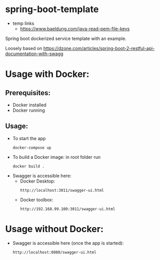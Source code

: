 # spring-boot-template

* temp links
  * https://www.baeldung.com/java-read-pem-file-keys

Spring boot dockerized service template with an example.

Loosely based on https://dzone.com/articles/spring-boot-2-restful-api-documentation-with-swagg

# Usage with Docker:
## Prerequisites:
  * Docker installed
  * Docker running
## Usage:
* To start the app
  ````
  docker-compose up
  ````
* To build a Docker image: in root folder run 
  ````
  docker build .
  ````
* Swagger is accessible here:
   * Docker Desktop:
      ```` 
      http://localhost:3011/swagger-ui.html
      ````
   * Docker toolbox:
     ````
     http://192.168.99.100:3011/swagger-ui.html
     ````

# Usage without Docker:
* Swagger is accessible here (once the app is started):
  ````
  http://localhost:8080/swagger-ui.html
  ````
